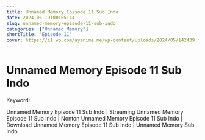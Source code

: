 ```yaml
---
title: Unnamed Memory Episode 11 Sub Indo
date: 2024-06-19T00:05:44
slug: unnamed-memory-episode-11-sub-indo
categories: ["Unnamed Memory"]
shortTitle: "Episode 11"
cover: https://i1.wp.com/ayanime.me/wp-content/uploads/2024/05/142439.jpg
---
```


# Unnamed Memory Episode 11 Sub Indo


<iframe-loader iframe-src1="https://play.ayanime.me/include/fluidplayer/fluidplayer.php?VideoSrc1=https%3A%2F%2Fdrive.google.com%2Ffile%2Fd%2F1Umjnw4zoeZhTX8w8SbysvTXlGO-fT41W%2Fpreview&VideoType1=video%2Fmp4&VideoQuality1=480p&VideoSrc2=https%3A%2F%2Fdrive.google.com%2Ffile%2Fd%2F1PkeAkUf0S_VN12ddZFOSfKs0vbHoJMsz%2Fpreview&VideoType2=video%2Fmp4&VideoQuality2=720p&VideoSrc3=https%3A%2F%2Fdrive.google.com%2Ffile%2Fd%2F1eJ8ctx6xFVartMHGemn1LJ3LbAy1ZPpL%2Fpreview&VideoType3=video%2Fmp4&VideoQuality3=1080p&VideoSrc4=&VideoType4=&VideoQuality4=&VideoPoster=&VideoTrack1=&kind1=&srclang1=&label1=&default1=&VideoTrack2=&kind2=&srclang2=&label2=&default2=&player=fluid+player&server=Drive+API&api=&width=100%25&height=900px" iframe-src2="https://drive.google.com/file/d/1eJ8ctx6xFVartMHGemn1LJ3LbAy1ZPpL/preview"></iframe-loader>

Keyword:
<p>Unnamed Memory Episode 11 Sub Indo | Streaming Unnamed Memory Episode 11 Sub Indo | Nonton Unnamed Memory Episode 11 Sub Indo | Download Unnamed Memory Episode 11 Sub Indo | Unnamed Memory Sub Indo</p>

